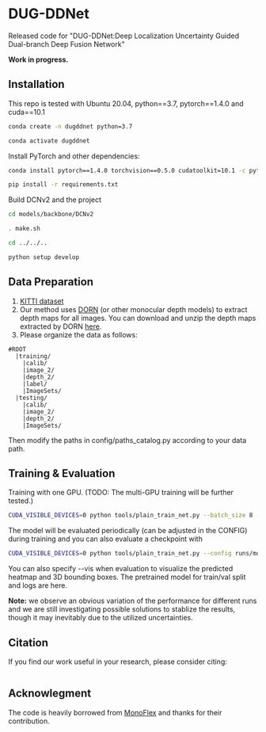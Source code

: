 # DUG-DDNet
Released code for "DUG-DDNet:Deep Localization Uncertainty Guided Dual-branch Deep Fusion Network"


**Work in progress.**


## Installation
This repo is tested with Ubuntu 20.04, python==3.7, pytorch==1.4.0 and cuda==10.1

```bash
conda create -n dugddnet python=3.7

conda activate dugddnet
```

Install PyTorch and other dependencies:

```bash
conda install pytorch==1.4.0 torchvision==0.5.0 cudatoolkit=10.1 -c pytorch

pip install -r requirements.txt
```

Build DCNv2 and the project
```bash
cd models/backbone/DCNv2

. make.sh

cd ../../..

python setup develop
```

## Data Preparation
1. [KITTI dataset](http://www.cvlibs.net/datasets/kitti/eval_object.php?obj_benchmark=3d)
2. Our method uses [DORN](https://github.com/hufu6371/DORN) (or other monocular depth models) to extract depth maps for all images. You can download and unzip the depth maps extracted by DORN [here](https://drive.google.com/open?id=1lSJpQ8GUCxRNtWxo0lduYAbWkkXQa2cb). 
3. Please organize the data as follows:

```
#ROOT		
  |training/
    |calib/
    |image_2/
    |depth_2/
    |label/
    |ImageSets/
  |testing/
    |calib/
    |image_2/
    |depth_2/
    |ImageSets/
```

Then modify the paths in config/paths_catalog.py according to your data path.

## Training & Evaluation

Training with one GPU. (TODO: The multi-GPU training will be further tested.)

```bash
CUDA_VISIBLE_DEVICES=0 python tools/plain_train_net.py --batch_size 8 --config runs/monoflex_depth.yaml --output output/exp
```

The model will be evaluated periodically (can be adjusted in the CONFIG) during training and you can also evaluate a checkpoint with

```bash
CUDA_VISIBLE_DEVICES=0 python tools/plain_train_net.py --config runs/monoflex_depth.yaml --ckpt YOUR_CKPT  --eval
```

You can also specify --vis when evaluation to visualize the predicted heatmap and 3D bounding boxes. The pretrained model for train/val split and logs are here.

**Note:** we observe an obvious variation of the performance for different runs and we are still investigating possible solutions to stablize the results, though it may inevitably due to the utilized uncertainties.

## Citation

If you find our work useful in your research, please consider citing:

```latex

```

## Acknowlegment

The code is heavily borrowed from [MonoFlex](https://github.com/zhangyp15/MonoFlex) and thanks for their contribution.

